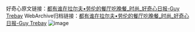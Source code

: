 好奇心原文链接：[都有谁在拉尔夫•劳伦的餐厅吃晚餐_时尚_好奇心日报-Guy Trebay](https://www.qdaily.com/articles/7511.html)
WebArchive归档链接：[都有谁在拉尔夫•劳伦的餐厅吃晚餐_时尚_好奇心日报-Guy Trebay](http://web.archive.org/web/20190623172421/https://www.qdaily.com/articles/7511.html)
![image](http://ww3.sinaimg.cn/large/007d5XDply1g3wjjh3fe5j30u06vv4qq)